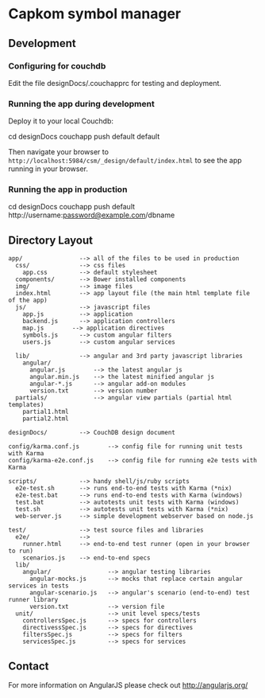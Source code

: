 # Capkom symbol manager


## Development

### Configuring for couchdb

Edit the file designDocs/.couchapprc for testing and deployment.

### Running the app during development

Deploy it to your local Couchdb:

cd designDocs
couchapp push default default

Then navigate your browser to `http://localhost:5984/csm/_design/default/index.html` to see the app running in
your browser.


### Running the app in production

cd designDocs
couchapp push default http://username:password@example.com/dbname

## Directory Layout

    app/                --> all of the files to be used in production
      css/              --> css files
        app.css         --> default stylesheet
      components/       --> Bower installed components
      img/              --> image files
      index.html        --> app layout file (the main html template file of the app)
      js/               --> javascript files
        app.js          --> application
        backend.js      --> application controllers
        map.js        --> application directives
        symbols.js      --> custom angular filters
        users.js        --> custom angular services

      lib/              --> angular and 3rd party javascript libraries
        angular/
          angular.js        --> the latest angular js
          angular.min.js    --> the latest minified angular js
          angular-*.js      --> angular add-on modules
          version.txt       --> version number
      partials/             --> angular view partials (partial html templates)
        partial1.html
        partial2.html

    designDocs/         --> CouchDB design document

    config/karma.conf.js        --> config file for running unit tests with Karma
    config/karma-e2e.conf.js    --> config file for running e2e tests with Karma

    scripts/            --> handy shell/js/ruby scripts
      e2e-test.sh       --> runs end-to-end tests with Karma (*nix)
      e2e-test.bat      --> runs end-to-end tests with Karma (windows)
      test.bat          --> autotests unit tests with Karma (windows)
      test.sh           --> autotests unit tests with Karma (*nix)
      web-server.js     --> simple development webserver based on node.js

    test/               --> test source files and libraries
      e2e/              -->
        runner.html     --> end-to-end test runner (open in your browser to run)
        scenarios.js    --> end-to-end specs
      lib/
        angular/                --> angular testing libraries
          angular-mocks.js      --> mocks that replace certain angular services in tests
          angular-scenario.js   --> angular's scenario (end-to-end) test runner library
          version.txt           --> version file
      unit/                     --> unit level specs/tests
        controllersSpec.js      --> specs for controllers
        directivessSpec.js      --> specs for directives
        filtersSpec.js          --> specs for filters
        servicesSpec.js         --> specs for services

## Contact

For more information on AngularJS please check out http://angularjs.org/
